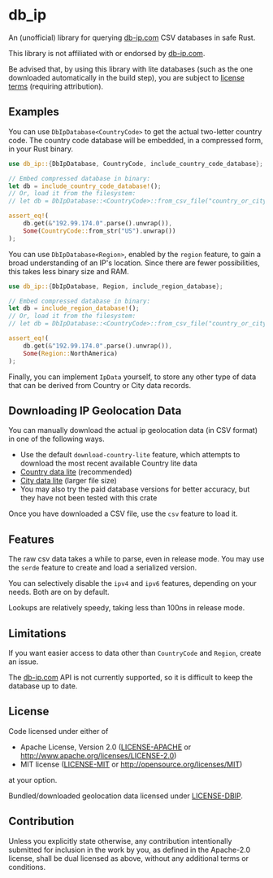 # db_ip

An (unofficial) library for querying [db-ip.com](https://db-ip.com/) CSV databases in safe Rust.

This library is not affiliated with or endorsed by [db-ip.com](https://db-ip.com/).

Be advised that, by using this library with lite databases (such as the one downloaded
automatically in the build step), you are subject to [license terms](LICENSE-DBIP)
(requiring attribution).

## Examples

You can use `DbIpDatabase<CountryCode>` to get the actual two-letter country code. The country code database will be
embedded, in a compressed form, in your Rust binary.

```rust
use db_ip::{DbIpDatabase, CountryCode, include_country_code_database};

// Embed compressed database in binary:
let db = include_country_code_database!();
// Or, load it from the filesystem:
// let db = DbIpDatabase::<CountryCode>::from_csv_file("country_or_city_data.csv").unwrap();

assert_eq!(
    db.get(&"192.99.174.0".parse().unwrap()),
    Some(CountryCode::from_str("US").unwrap())
);
```

You can use `DbIpDatabase<Region>`, enabled by the `region` feature, to gain a broad understanding of an IP's location.
Since there are fewer possibilities, this takes less binary size and RAM.

```rust
use db_ip::{DbIpDatabase, Region, include_region_database};

// Embed compressed database in binary:
let db = include_region_database!();
// Or, load it from the filesystem:
// let db = DbIpDatabase::<CountryCode>::from_csv_file("country_or_city_data.csv").unwrap();

assert_eq!(
    db.get(&"192.99.174.0".parse().unwrap()),
    Some(Region::NorthAmerica)
);
```

Finally, you can implement `IpData` yourself, to store any other type of data that can be derived from Country or
City data records.

## Downloading IP Geolocation Data

You can manually download the actual ip geolocation data (in CSV format) in one of the following ways.

- Use the default `download-country-lite` feature, which attempts to download the most recent available Country lite data
- [Country data lite](https://db-ip.com/db/download/ip-to-country-lite) (recommended)
- [City data lite](https://db-ip.com/db/download/ip-to-city-lite) (larger file size)
- You may also try the paid database versions for better accuracy, but they have not been tested with this crate

Once you have downloaded a CSV file, use the `csv` feature to load it.

## Features

The raw csv data takes a while to parse, even in release mode. You may use
the `serde` feature to create and load a serialized version.

You can selectively disable the `ipv4` and `ipv6` features, depending on your needs. Both are
on by default.

Lookups are relatively speedy, taking less than 100ns in release mode.

## Limitations

If you want easier access to data other than `CountryCode` and `Region`, create an issue.

The [db-ip.com](https://db-ip.com/) API is not currently supported, so it is difficult to
keep the database up to date.

## License

Code licensed under either of

 * Apache License, Version 2.0
   ([LICENSE-APACHE](LICENSE-APACHE) or http://www.apache.org/licenses/LICENSE-2.0)
 * MIT license
   ([LICENSE-MIT](LICENSE-MIT) or http://opensource.org/licenses/MIT)

at your option.

Bundled/downloaded geolocation data licensed under [LICENSE-DBIP](LICENSE-DBIP).

## Contribution

Unless you explicitly state otherwise, any contribution intentionally submitted
for inclusion in the work by you, as defined in the Apache-2.0 license, shall be
dual licensed as above, without any additional terms or conditions.